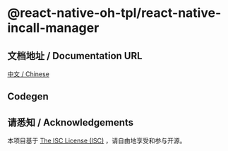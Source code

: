 # @react-native-oh-tpl/react-native-incall-manager

## 文档地址 / Documentation URL 

[中文 / Chinese](https://gitee.com/react-native-oh-library/usage-docs/blob/master/zh-cn/react-native-incall-manager.md)

## Codegen

## 请悉知 / Acknowledgements

本项目基于 [The ISC License (ISC)](https://github.com/react-native-oh-library/react-native-incall-manager/blob/sig/LICENSE) ，请自由地享受和参与开源。